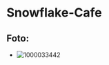 # Snowflake-Cafe

## Foto:
- ![1000033442](https://github.com/user-attachments/assets/dfb0f5b5-26c3-4819-b33c-551bf0662799)
